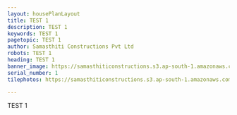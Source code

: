 ```yaml
---
layout: housePlanLayout
title: TEST 1
description: TEST 1
keywords: TEST 1
pagetopic: TEST 1
author: Samasthiti Constructions Pvt Ltd
robots: TEST 1
heading: TEST 1
banner_image: https://samasthiticonstructions.s3.ap-south-1.amazonaws.com/uploads/f11-3.jpg
serial_number: 1
tilephotos: https://samasthiticonstructions.s3.ap-south-1.amazonaws.com/uploads/f11-3.jpg

---
```

TEST 1